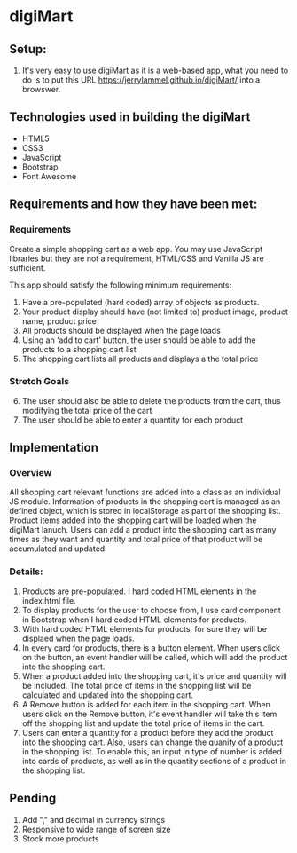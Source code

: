 # digiMart

## Setup:
1. It's very easy to use digiMart as it is a web-based app, what you need to do is to put this URL https://jerrylammel.github.io/digiMart/ into a browswer.

## Technologies used in building the digiMart
- HTML5
- CSS3
- JavaScript
- Bootstrap
- Font Awesome

## Requirements and how they have been met:
### Requirements
Create a simple shopping cart as a web app. You may use JavaScript
libraries but they are not a requirement, HTML/CSS and Vanilla JS are
sufficient.  

This app should satisfy the following minimum requirements:  

1. Have a pre-populated (hard coded) array of objects as products.
2. Your product display should have (not limited to) product image,
product name, product price
3. All products should be displayed when the page loads
4. Using an ‘add to cart’ button, the user should be able to add the
products to a shopping cart list
5. The shopping cart lists all products and displays a the total price  

### Stretch Goals
6. The user should also be able to delete the products from the cart, thus
modifying the total price of the cart
7. The user should be able to enter a quantity for each product  

## Implementation

### Overview

All shopping cart relevant functions are added into a class as an individual JS module.
Information of products in the shopping cart is managed as an defined object, which is stored in localStorage as part of the shopping list.
Product items added into the shopping cart will be loaded when the digiMart lanuch.
Users can add a product into the shopping cart as many times as they want and quantity and total price of that product will be accumulated and updated.

### Details:
1. Products are pre-populated. I hard coded HTML elements in the index.html file.
2. To display products for the user to choose from, I use card component in Bootstrap when I hard coded HTML elements for products.
3. With hard coded HTML elements for products, for sure they will be displaed when the page loads.
4. In every card for products, there is a button element. When users click on the button, an event handler will be called, which will add the product into the shopping cart.
5. When a product added into the shopping cart, it's price and quantity will be included. The total price of items in the shopping list will be calculated and updated into the shopping cart.
6. A Remove button is added for each item in the shopping cart. When users click on the Remove button, it's event handler will take this item off the shopping list and update the total price of items in the cart.
7. Users can enter a quantity for a product before they add the product into the shopping cart. Also, users can change the quanity of a product in the shopping list. To enable this, an input in type of number is added into cards of products, as well as in the quantity sections of a product in the shopping list.

## Pending
1. Add "," and decimal in currency strings
2. Responsive to wide range of screen size
3. Stock more products